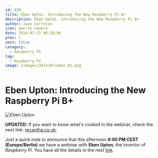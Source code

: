 ```yaml
---
id: 436
title: Eben Upton. Introducing the New Raspberry Pi B+
description: Eben Upton. Introducing the New Raspberry Pi B+
author: Jose Cerrejon
icon: pen-to-square
date: 2014-07-31 08:20:00
prev: /
next: false
category:
  - Raspberry PI
tag:
  - Raspberry PI
image: /images/2014/07/eben_01.png
---
```


# Eben Upton: Introducing the New Raspberry Pi B+

![Eben Upton](/images/2014/07/eben_01.png)

**UPDATED:** If you want to know what's cooked in the webinar, check the next link: [recantha.co.uk](http://www.recantha.co.uk/blog/?p=10576&utm_source=rss&utm_medium=rss&utm_campaign=highlights-from-the-element-14-raspberry-pi-webinar).

Just a quick note to announce that this afternoon **4:00 PM CEST (Europe/Berlin)** we have a webinar with **Eben Upton**, the inventor of *Raspberry Pi*. You have all the details in the next [link](http://www.element14.com/community/events/4117?ICID=webinar_featured).
